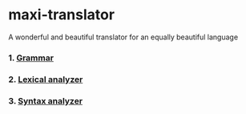 # maxi-translator
A wonderful and beautiful translator for an equally beautiful language
### 1. [Grammar](static/grammar.bnf)
### 2. [Lexical analyzer](analyzers/lexical.h)
### 3. [Syntax analyzer](analyzers/syntax.h)